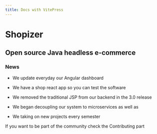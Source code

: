 ```yaml
---
title: Docs with VitePress
---
```


# Shopizer

## Open source Java headless e-commerce

### News


- We update everyday our Angular dashboard

- We have a shop react app so you can test the software

- We removed the traditional JSP from our backend in the 3.0 release 

- We began decoupling our system to microservices as well as 

- We taking on new projects every semester



If you want to be part of the community check the Contributing part
